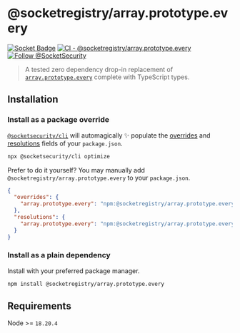 # @socketregistry/array.prototype.every

[![Socket Badge](https://socket.dev/api/badge/npm/package/@socketregistry/array.prototype.every)](https://socket.dev/npm/package/@socketregistry/array.prototype.every)
[![CI - @socketregistry/array.prototype.every](https://github.com/SocketDev/socket-registry-js/actions/workflows/test.yml/badge.svg)](https://github.com/SocketDev/socket-registry-js/actions/workflows/test.yml)
[![Follow @SocketSecurity](https://img.shields.io/twitter/follow/SocketSecurity?style=social)](https://twitter.com/SocketSecurity)

> A tested zero dependency drop-in replacement of
> [`array.prototype.every`](https://www.npmjs.com/package/array.prototype.every)
> complete with TypeScript types.

## Installation

### Install as a package override

[`@socketsecurity/cli`](https://www.npmjs.com/package/@socketsecurity/cli) will
automagically :sparkles: populate the
[overrides](https://docs.npmjs.com/cli/v9/configuring-npm/package-json#overrides)
and [resolutions](https://yarnpkg.com/configuration/manifest#resolutions) fields
of your `package.json`.

```sh
npx @socketsecurity/cli optimize
```

Prefer to do it yourself? You may manually add
`@socketregistry/array.prototype.every` to your `package.json`.

```json
{
  "overrides": {
    "array.prototype.every": "npm:@socketregistry/array.prototype.every@^1"
  },
  "resolutions": {
    "array.prototype.every": "npm:@socketregistry/array.prototype.every@^1"
  }
}
```

### Install as a plain dependency

Install with your preferred package manager.

```sh
npm install @socketregistry/array.prototype.every
```

## Requirements

Node >= `18.20.4`
